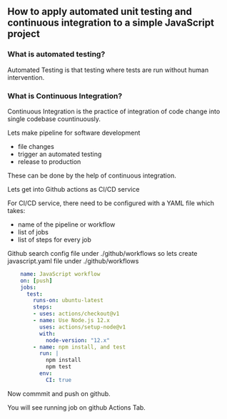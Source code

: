 ## How to apply automated unit testing and continuous integration to a simple JavaScript project

### What is automated testing?
Automated Testing is that testing where tests are run without human intervention.

### What is Continuous Integration?
Continuous Integration is the practice of integration of code change into single codebase countinuously.

Lets make pipeline for software development

- file changes
- trigger an automated testing
- release to production

These can be done by the help of continuous integration.

Lets get into Github actions as CI/CD service

For CI/CD service, there need to be configured with a YAML file which takes:

- name of the pipeline or workflow
- list of jobs
- list of steps for every job

Github search config file under ./github/workflows
so lets create javascript.yaml file under ./github/workflows

```yaml
    name: JavaScript workflow
    on: [push]
    jobs:
      test:
        runs-on: ubuntu-latest
        steps:
        - uses: actions/checkout@v1
        - name: Use Node.js 12.x
          uses: actions/setup-node@v1
          with:
            node-version: "12.x"
        - name: npm install, and test
          run: |
            npm install
            npm test
          env:
            CI: true

```

Now commmit and push on github.

You will see running job on github Actions Tab.